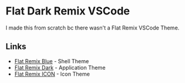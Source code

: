 # Flat Dark Remix VSCode

I made this from scratch bc there wasn't a Flat Remix VSCode Theme.

## Links

- [Flat Remix Blue](https://www.pling.com/p/1214931/) - Shell Theme
- [Flat Remix Dark](https://www.pling.com/p/1013030) - Application Theme
- [Flat Remix ICON](https://www.pling.com/p/1012430/) - Icon Theme
